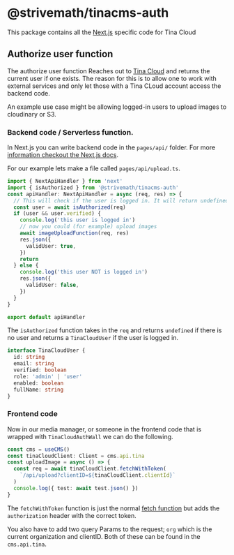 # @strivemath/tinacms-auth

This package contains all the [Next.js](https://nextjs.org/) specific code for Tina Cloud

## Authorize user function

The authorize user function Reaches out to [Tina Cloud](https://tina.io/cloud/) and returns the current user if one exists. The reason for this is to allow one to work with external services and only let those with a Tina CLoud account access the backend code.

An example use case might be allowing logged-in users to upload images to cloudinary or S3.

### Backend code / Serverless function.

In Next.js you can write backend code in the `pages/api/` folder. For more [information checkout the Next.js docs](https://nextjs.org/docs/api-routes/introduction).

For our example lets make a file called `pages/api/upload.ts`.

```ts
import { NextApiHandler } from 'next'
import { isAuthorized } from '@strivemath/tinacms-auth'
const apiHandler: NextApiHandler = async (req, res) => {
  // This will check if the user is logged in. It will return undefined if the user token is not valid
  const user = await isAuthorized(req)
  if (user && user.verified) {
    console.log('this user is logged in')
    // now you could (for example) upload images
    await imageUploadFunction(req, res)
    res.json({
      validUser: true,
    })
    return
  } else {
    console.log('this user NOT is logged in')
    res.json({
      validUser: false,
    })
  }
}

export default apiHandler
```

The `isAuthorized` function takes in the `req` and returns `undefined` if there is no user and returns a `TinaCloudUser` if the user is logged in.

```ts
interface TinaCloudUser {
  id: string
  email: string
  verified: boolean
  role: 'admin' | 'user'
  enabled: boolean
  fullName: string
}
```

### Frontend code

Now in our media manager, or someone in the frontend code that is wrapped with `TinaCloudAuthWall` we can do the following.

```ts
const cms = useCMS()
const tinaCloudClient: Client = cms.api.tina
const uploadImage = async () => {
  const req = await tinaCloudClient.fetchWithToken(
    `/api/upload?clientID=${tinaCloudClient.clientId}`
  )
  console.log({ test: await test.json() })
}
```

The `fetchWithToken` function is just the normal [fetch function](https://developer.mozilla.org/en-US/docs/Web/API/Fetch_API/Using_Fetch) but adds the `authorization` header with the correct token.

You also have to add two query Params to the request; `org` which is the current organization and clientID. Both of these can be found in the `cms.api.tina`.
